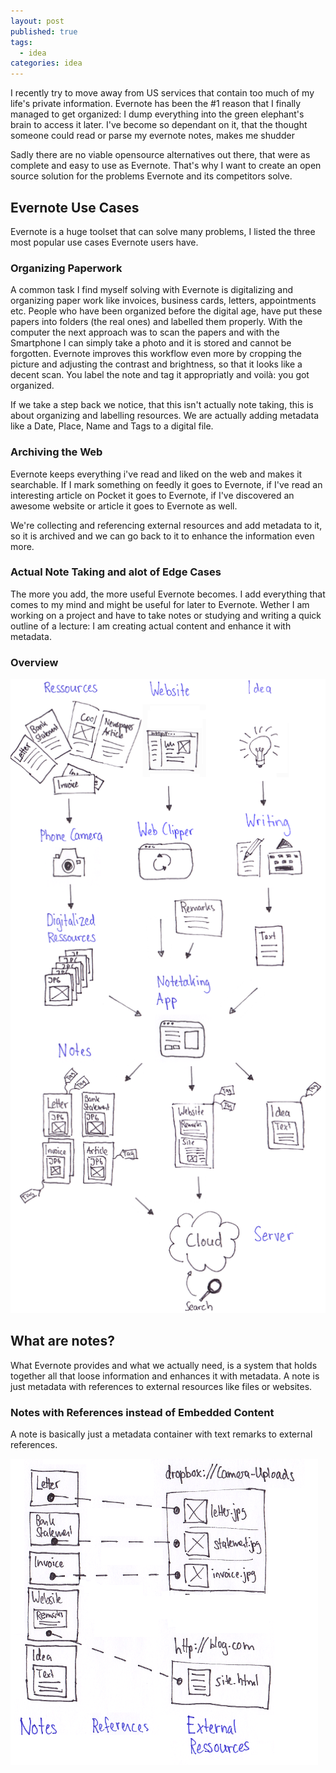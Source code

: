 ```yaml
---
layout: post
published: true
tags: 
  - idea
categories: idea
---
```


I recently try to move away from US services that contain too much of my life's private information. Evernote has been the #1 reason that I finally managed to get organized: I dump everything into the green elephant's brain to access it later. I've become so dependant on it, that the thought someone could read or parse my evernote notes, makes me shudder

Sadly there are no viable opensource alternatives out there, that were as complete and easy to use as Evernote. That's why I want to create an open source solution for the problems Evernote and its competitors solve.

## Evernote Use Cases
Evernote is a huge toolset that can solve many problems,  I listed the three most popular use cases Evernote users have.

### Organizing Paperwork
A common task I find myself solving with Evernote is digitalizing and organizing paper work like invoices, business cards, letters, appointments etc.
People who have been organized before the digital age, have put these papers into folders (the real ones) and labelled them properly. With the computer the next approach was to scan the papers and with the Smartphone I can simply take a photo and it is stored and cannot be forgotten.
Evernote improves this workflow even more by cropping the picture and adjusting the contrast and brightness, so that it looks like a decent scan. You label the note and tag it appropriatly and voilà: you got organized.

If we take a step back we notice, that this isn't actually note taking, this is about organizing and labelling resources. We are actually adding metadata like a Date, Place, Name and Tags to a digital file.

### Archiving the Web
Evernote keeps everything i've read and liked on the web and makes it searchable.
If I mark something on feedly it goes to Evernote, if I've read an interesting article on Pocket it goes to Evernote, if I've discovered an awesome website or article it goes to Evernote as well.

We're collecting and referencing external resources and add metadata to it, so it is archived and we can go back to it to enhance the information even more.

### Actual Note Taking and alot of Edge Cases
The more you add, the more useful Evernote becomes. I add everything that comes to my mind and might be useful for later to Evernote. Wether I am working on a project and have to take notes or studying and writing a quick outline of a lecture: I am creating actual content and enhance it with metadata.

### Overview
![Workflows with Evernote](/media/evernote_flows.png)

## What are notes?
What Evernote provides and what we actually need, is a system that holds together all that loose information and enhances it with metadata.
A note is just metadata with references to external resources like files or websites.

### Notes with References instead of Embedded Content
A note is basically just a metadata container with text remarks to external references.

![Notes that use references instead of embedded content](/media/notes_with_references.png)